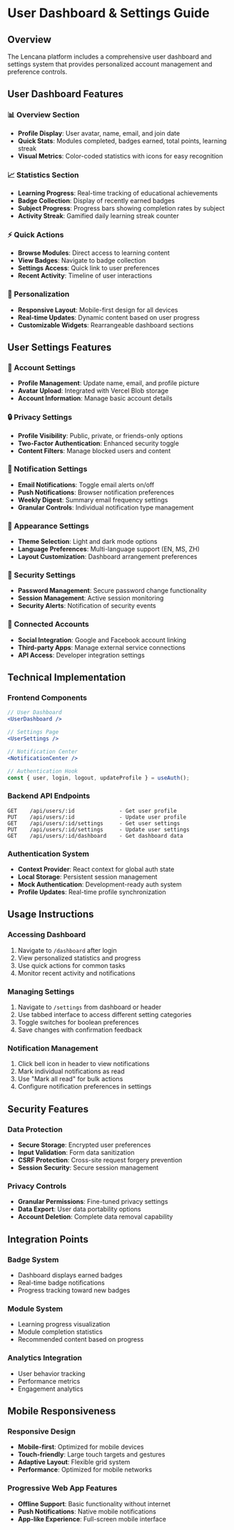 # User Dashboard & Settings Guide

## Overview

The Lencana platform includes a comprehensive user dashboard and settings system that provides personalized account management and preference controls.

## User Dashboard Features

### 📊 Overview Section
- **Profile Display**: User avatar, name, email, and join date
- **Quick Stats**: Modules completed, badges earned, total points, learning streak
- **Visual Metrics**: Color-coded statistics with icons for easy recognition

### 📈 Statistics Section
- **Learning Progress**: Real-time tracking of educational achievements
- **Badge Collection**: Display of recently earned badges
- **Subject Progress**: Progress bars showing completion rates by subject
- **Activity Streak**: Gamified daily learning streak counter

### ⚡ Quick Actions
- **Browse Modules**: Direct access to learning content
- **View Badges**: Navigate to badge collection
- **Settings Access**: Quick link to user preferences
- **Recent Activity**: Timeline of user interactions

### 🎯 Personalization
- **Responsive Layout**: Mobile-first design for all devices
- **Real-time Updates**: Dynamic content based on user progress
- **Customizable Widgets**: Rearrangeable dashboard sections

## User Settings Features

### 👤 Account Settings
- **Profile Management**: Update name, email, and profile picture
- **Avatar Upload**: Integrated with Vercel Blob storage
- **Account Information**: Manage basic account details

### 🔒 Privacy Settings
- **Profile Visibility**: Public, private, or friends-only options
- **Two-Factor Authentication**: Enhanced security toggle
- **Content Filters**: Manage blocked users and content

### 🔔 Notification Settings
- **Email Notifications**: Toggle email alerts on/off
- **Push Notifications**: Browser notification preferences
- **Weekly Digest**: Summary email frequency settings
- **Granular Controls**: Individual notification type management

### 🎨 Appearance Settings
- **Theme Selection**: Light and dark mode options
- **Language Preferences**: Multi-language support (EN, MS, ZH)
- **Layout Customization**: Dashboard arrangement preferences

### 🔐 Security Settings
- **Password Management**: Secure password change functionality
- **Session Management**: Active session monitoring
- **Security Alerts**: Notification of security events

### 🔗 Connected Accounts
- **Social Integration**: Google and Facebook account linking
- **Third-party Apps**: Manage external service connections
- **API Access**: Developer integration settings

## Technical Implementation

### Frontend Components
```jsx
// User Dashboard
<UserDashboard />

// Settings Page
<UserSettings />

// Notification Center
<NotificationCenter />

// Authentication Hook
const { user, login, logout, updateProfile } = useAuth();
```

### Backend API Endpoints
```
GET    /api/users/:id              - Get user profile
PUT    /api/users/:id              - Update user profile
GET    /api/users/:id/settings     - Get user settings
PUT    /api/users/:id/settings     - Update user settings
GET    /api/users/:id/dashboard    - Get dashboard data
```

### Authentication System
- **Context Provider**: React context for global auth state
- **Local Storage**: Persistent session management
- **Mock Authentication**: Development-ready auth system
- **Profile Updates**: Real-time profile synchronization

## Usage Instructions

### Accessing Dashboard
1. Navigate to `/dashboard` after login
2. View personalized statistics and progress
3. Use quick actions for common tasks
4. Monitor recent activity and notifications

### Managing Settings
1. Navigate to `/settings` from dashboard or header
2. Use tabbed interface to access different setting categories
3. Toggle switches for boolean preferences
4. Save changes with confirmation feedback

### Notification Management
1. Click bell icon in header to view notifications
2. Mark individual notifications as read
3. Use "Mark all read" for bulk actions
4. Configure notification preferences in settings

## Security Features

### Data Protection
- **Secure Storage**: Encrypted user preferences
- **Input Validation**: Form data sanitization
- **CSRF Protection**: Cross-site request forgery prevention
- **Session Security**: Secure session management

### Privacy Controls
- **Granular Permissions**: Fine-tuned privacy settings
- **Data Export**: User data portability options
- **Account Deletion**: Complete data removal capability

## Integration Points

### Badge System
- Dashboard displays earned badges
- Real-time badge notifications
- Progress tracking toward new badges

### Module System
- Learning progress visualization
- Module completion statistics
- Recommended content based on progress

### Analytics Integration
- User behavior tracking
- Performance metrics
- Engagement analytics

## Mobile Responsiveness

### Responsive Design
- **Mobile-first**: Optimized for mobile devices
- **Touch-friendly**: Large touch targets and gestures
- **Adaptive Layout**: Flexible grid system
- **Performance**: Optimized for mobile networks

### Progressive Web App Features
- **Offline Support**: Basic functionality without internet
- **Push Notifications**: Native mobile notifications
- **App-like Experience**: Full-screen mobile interface